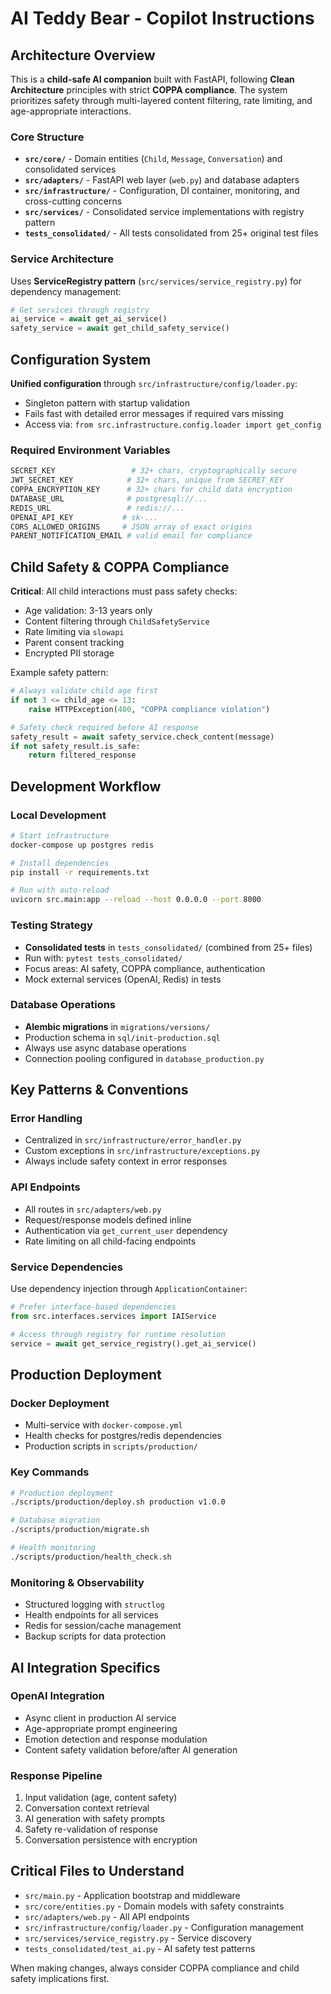 # AI Teddy Bear - Copilot Instructions

## Architecture Overview

This is a **child-safe AI companion** built with FastAPI, following **Clean Architecture** principles with strict **COPPA compliance**. The system prioritizes safety through multi-layered content filtering, rate limiting, and age-appropriate interactions.

### Core Structure
- **`src/core/`** - Domain entities (`Child`, `Message`, `Conversation`) and consolidated services
- **`src/adapters/`** - FastAPI web layer (`web.py`) and database adapters
- **`src/infrastructure/`** - Configuration, DI container, monitoring, and cross-cutting concerns
- **`src/services/`** - Consolidated service implementations with registry pattern
- **`tests_consolidated/`** - All tests consolidated from 25+ original test files

### Service Architecture
Uses **ServiceRegistry pattern** (`src/services/service_registry.py`) for dependency management:
```python
# Get services through registry
ai_service = await get_ai_service()
safety_service = await get_child_safety_service()
```

## Configuration System

**Unified configuration** through `src/infrastructure/config/loader.py`:
- Singleton pattern with startup validation
- Fails fast with detailed error messages if required vars missing
- Access via: `from src.infrastructure.config.loader import get_config`

### Required Environment Variables
```bash
SECRET_KEY                 # 32+ chars, cryptographically secure
JWT_SECRET_KEY            # 32+ chars, unique from SECRET_KEY
COPPA_ENCRYPTION_KEY      # 32+ chars for child data encryption
DATABASE_URL              # postgresql://...
REDIS_URL                 # redis://...
OPENAI_API_KEY           # sk-...
CORS_ALLOWED_ORIGINS     # JSON array of exact origins
PARENT_NOTIFICATION_EMAIL # valid email for compliance
```

## Child Safety & COPPA Compliance

**Critical**: All child interactions must pass safety checks:
- Age validation: 3-13 years only
- Content filtering through `ChildSafetyService`
- Rate limiting via `slowapi` 
- Parent consent tracking
- Encrypted PII storage

Example safety pattern:
```python
# Always validate child age first
if not 3 <= child_age <= 13:
    raise HTTPException(400, "COPPA compliance violation")

# Safety check required before AI response
safety_result = await safety_service.check_content(message)
if not safety_result.is_safe:
    return filtered_response
```

## Development Workflow

### Local Development
```bash
# Start infrastructure
docker-compose up postgres redis

# Install dependencies  
pip install -r requirements.txt

# Run with auto-reload
uvicorn src.main:app --reload --host 0.0.0.0 --port 8000
```

### Testing Strategy
- **Consolidated tests** in `tests_consolidated/` (combined from 25+ files)
- Run with: `pytest tests_consolidated/`
- Focus areas: AI safety, COPPA compliance, authentication
- Mock external services (OpenAI, Redis) in tests

### Database Operations
- **Alembic migrations** in `migrations/versions/`
- Production schema in `sql/init-production.sql`
- Always use async database operations
- Connection pooling configured in `database_production.py`

## Key Patterns & Conventions

### Error Handling
- Centralized in `src/infrastructure/error_handler.py`
- Custom exceptions in `src/infrastructure/exceptions.py`
- Always include safety context in error responses

### API Endpoints
- All routes in `src/adapters/web.py` 
- Request/response models defined inline
- Authentication via `get_current_user` dependency
- Rate limiting on all child-facing endpoints

### Service Dependencies
Use dependency injection through `ApplicationContainer`:
```python
# Prefer interface-based dependencies
from src.interfaces.services import IAIService

# Access through registry for runtime resolution
service = await get_service_registry().get_ai_service()
```

## Production Deployment

### Docker Deployment
- Multi-service with `docker-compose.yml`
- Health checks for postgres/redis dependencies
- Production scripts in `scripts/production/`

### Key Commands
```bash
# Production deployment
./scripts/production/deploy.sh production v1.0.0

# Database migration
./scripts/production/migrate.sh

# Health monitoring
./scripts/production/health_check.sh
```

### Monitoring & Observability
- Structured logging with `structlog`
- Health endpoints for all services
- Redis for session/cache management
- Backup scripts for data protection

## AI Integration Specifics

### OpenAI Integration
- Async client in production AI service
- Age-appropriate prompt engineering
- Emotion detection and response modulation
- Content safety validation before/after AI generation

### Response Pipeline
1. Input validation (age, content safety)
2. Conversation context retrieval
3. AI generation with safety prompts
4. Safety re-validation of response
5. Conversation persistence with encryption

## Critical Files to Understand
- `src/main.py` - Application bootstrap and middleware
- `src/core/entities.py` - Domain models with safety constraints
- `src/adapters/web.py` - All API endpoints
- `src/infrastructure/config/loader.py` - Configuration management
- `src/services/service_registry.py` - Service discovery
- `tests_consolidated/test_ai.py` - AI safety test patterns

When making changes, always consider COPPA compliance and child safety implications first.
